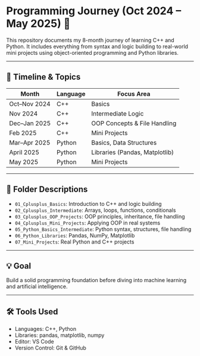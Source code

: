 # Programming Journey (Oct 2024 – May 2025) 🚀

This repository documents my 8-month journey of learning C++ and Python. It includes everything from syntax and logic building to real-world mini projects using object-oriented programming and Python libraries.

---

## 📌 Timeline & Topics

| Month         | Language | Focus Area                      |
|---------------|----------|---------------------------------|
| Oct–Nov 2024  | C++      | Basics                          |
| Nov 2024      | C++      | Intermediate Logic              |
| Dec–Jan 2025  | C++      | OOP Concepts & File Handling    |
| Feb 2025      | C++      | Mini Projects                   |
| Mar–Apr 2025  | Python   | Basics, Data Structures         |
| April 2025    | Python   | Libraries (Pandas, Matplotlib)  |
| May 2025      | Python   | Mini Projects                   |

---

## 📂 Folder Descriptions

- `01_Cplusplus_Basics`: Introduction to C++ and logic building
- `02_Cplusplus_Intermediate`: Arrays, loops, functions, conditionals
- `03_Cplusplus_OOP_Projects`: OOP principles, inheritance, file handling
- `04_Cplusplus_Mini_Projects`: Applying OOP in real systems
- `05_Python_Basics_Intermediate`: Python syntax, structures, file handling
- `06_Python_Libraries`: Pandas, NumPy, Matplotlib
- `07_Mini_Projects`: Real Python and C++ projects

---

## 💡 Goal

Build a solid programming foundation before diving into machine learning and artificial intelligence.

---

## 🛠 Tools Used

- Languages: C++, Python  
- Libraries: pandas, matplotlib, numpy  
- Editor: VS Code  
- Version Control: Git & GitHub

